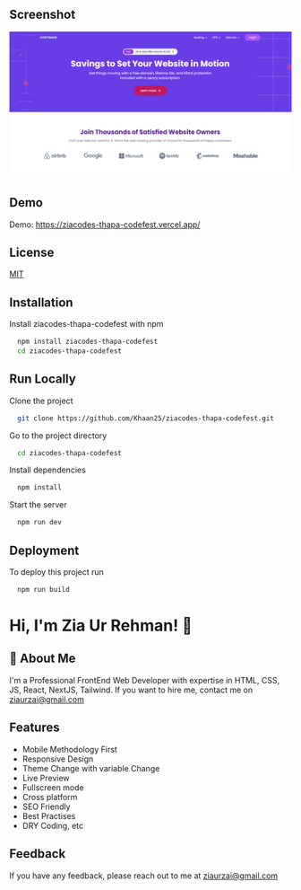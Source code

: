 
## Screenshot

![Website Screenshot](/preview.png)
## Demo

Demo: https://ziacodes-thapa-codefest.vercel.app/


## License

[MIT](https://choosealicense.com/licenses/mit/)


## Installation

Install ziacodes-thapa-codefest with npm

```bash
  npm install ziacodes-thapa-codefest
  cd ziacodes-thapa-codefest
```
    
## Run Locally

Clone the project

```bash
  git clone https://github.com/Khaan25/ziacodes-thapa-codefest.git
```

Go to the project directory

```bash
  cd ziacodes-thapa-codefest
```

Install dependencies

```bash
  npm install
```

Start the server

```bash
  npm run dev
```


## Deployment

To deploy this project run

```bash
  npm run build
```


# Hi, I'm Zia Ur Rehman! 👋


## 🚀 About Me
I'm a Professional FrontEnd Web Developer with expertise in HTML, CSS, JS, React, NextJS, Tailwind. If you want to hire me, contact me on ziaurzai@gmail.com


## Features

- Mobile Methodology First
- Responsive Design
- Theme Change with variable Change
- Live Preview
- Fullscreen mode
- Cross platform
- SEO Friendly
- Best Practises
- DRY Coding, etc


## Feedback

If you have any feedback, please reach out to me at ziaurzai@gmail.com
